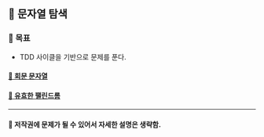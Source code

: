 ## 🦄 문자열 탐색

### 🎈 목표
- TDD 사이클을 기반으로 문제를 푼다.

#### [🤔 회문 문자열](https://github.com/saseungmin/daily_coding_dojo/tree/master/inflearn_algorism/section3/solution1)
#### [🤔 유효한 팰린드롬](https://github.com/saseungmin/daily_coding_dojo/tree/master/inflearn_algorism/section3/solution2)

----

#### 📌 저작권에 문제가 될 수 있어서 자세한 설명은 생략함.
